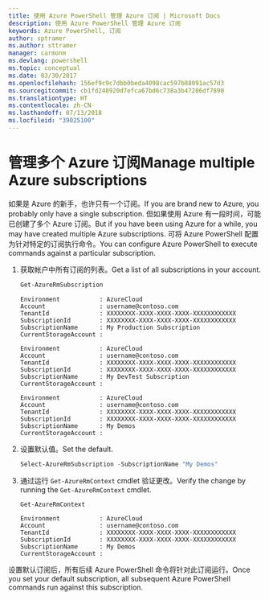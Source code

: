 ```yaml
---
title: 使用 Azure PowerShell 管理 Azure 订阅 | Microsoft Docs
description: 使用 Azure PowerShell 管理 Azure 订阅
keywords: Azure PowerShell, 订阅
author: sptramer
ms.author: sttramer
manager: carmonm
ms.devlang: powershell
ms.topic: conceptual
ms.date: 03/30/2017
ms.openlocfilehash: 156ef9c9c7dbb0beda4098cac597b88091ac57d3
ms.sourcegitcommit: cb1fd248920d7efca67bd6c738a3b47206df7890
ms.translationtype: HT
ms.contentlocale: zh-CN
ms.lasthandoff: 07/13/2018
ms.locfileid: "39025100"
---
```

# <a name="manage-multiple-azure-subscriptions"></a><span data-ttu-id="7d559-104">管理多个 Azure 订阅</span><span class="sxs-lookup"><span data-stu-id="7d559-104">Manage multiple Azure subscriptions</span></span>

<span data-ttu-id="7d559-105">如果是 Azure 的新手，也许只有一个订阅。</span><span class="sxs-lookup"><span data-stu-id="7d559-105">If you are brand new to Azure, you probably only have a single subscription.</span></span> <span data-ttu-id="7d559-106">但如果使用 Azure 有一段时间，可能已创建了多个 Azure 订阅。</span><span class="sxs-lookup"><span data-stu-id="7d559-106">But if you have been using Azure for a while, you may have created multiple Azure subscriptions.</span></span> <span data-ttu-id="7d559-107">可将 Azure PowerShell 配置为针对特定的订阅执行命令。</span><span class="sxs-lookup"><span data-stu-id="7d559-107">You can configure Azure PowerShell to execute commands against a particular subscription.</span></span>

1. <span data-ttu-id="7d559-108">获取帐户中所有订阅的列表。</span><span class="sxs-lookup"><span data-stu-id="7d559-108">Get a list of all subscriptions in your account.</span></span>

    ```powershell
    Get-AzureRmSubscription
    ```

    ```output
    Environment           : AzureCloud
    Account               : username@contoso.com
    TenantId              : XXXXXXXX-XXXX-XXXX-XXXX-XXXXXXXXXXXX
    SubscriptionId        : XXXXXXXX-XXXX-XXXX-XXXX-XXXXXXXXXXXX
    SubscriptionName      : My Production Subscription
    CurrentStorageAccount :

    Environment           : AzureCloud
    Account               : username@contoso.com
    TenantId              : XXXXXXXX-XXXX-XXXX-XXXX-XXXXXXXXXXXX
    SubscriptionId        : XXXXXXXX-XXXX-XXXX-XXXX-XXXXXXXXXXXX
    SubscriptionName      : My DevTest Subscription
    CurrentStorageAccount :

    Environment           : AzureCloud
    Account               : username@contoso.com
    TenantId              : XXXXXXXX-XXXX-XXXX-XXXX-XXXXXXXXXXXX
    SubscriptionId        : XXXXXXXX-XXXX-XXXX-XXXX-XXXXXXXXXXXX
    SubscriptionName      : My Demos
    CurrentStorageAccount :
    ```

2. <span data-ttu-id="7d559-109">设置默认值。</span><span class="sxs-lookup"><span data-stu-id="7d559-109">Set the default.</span></span>

    ```powershell
    Select-AzureRmSubscription -SubscriptionName "My Demos"
    ```

3. <span data-ttu-id="7d559-110">通过运行 `Get-AzureRmContext` cmdlet 验证更改。</span><span class="sxs-lookup"><span data-stu-id="7d559-110">Verify the change by running the `Get-AzureRmContext` cmdlet.</span></span>

    ```powershell
    Get-AzureRmContext
    ```

    ```output
    Environment           : AzureCloud
    Account               : username@contoso.com
    TenantId              : XXXXXXXX-XXXX-XXXX-XXXX-XXXXXXXXXXXX
    SubscriptionId        : XXXXXXXX-XXXX-XXXX-XXXX-XXXXXXXXXXXX
    SubscriptionName      : My Demos
    CurrentStorageAccount :
    ```

<span data-ttu-id="7d559-111">设置默认订阅后，所有后续 Azure PowerShell 命令将针对此订阅运行。</span><span class="sxs-lookup"><span data-stu-id="7d559-111">Once you set your default subscription, all subsequent Azure PowerShell commands run against this subscription.</span></span>
